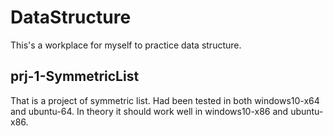 # DataStructure
This's a workplace for myself to practice data structure.

## prj-1-SymmetricList
That is a project of symmetric list. Had been tested in both windows10-x64 and ubuntu-64. In theory it should work well in windows10-x86 and ubuntu-x86.

